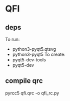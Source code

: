 
QFI
===
## deps
To run:
* python3-pyqt5.qtsvg
* python3-pyqt5
To create:
* pyqt5-dev-tools
* pyqt5-dev
## compile qrc
pyrcc5 qfi.qrc -o qfi_rc.py


